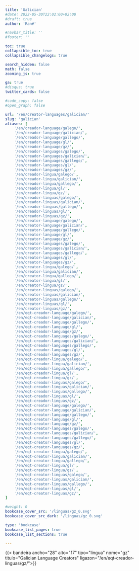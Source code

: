 ```yaml
---
title: 'Galician'
#date: 2022-05-30T22:02:00+02:00
#draft: true
author: 'Ran#'

#navbar_title: ''
#footer: ''

toc: true
collapsible_toc: true
collapsible_changelogs: true

search_hidden: false
math: false
zooming_js: true

ga: true
#disqus: true
twitter_cards: false

#code_copy: false
#open_graph: false

url: '/en/creator-languages/galician/'
slug: 'galician'
aliases: [
    '/en/creador-language/galego/',
    '/en/creador-language/galician/',
    '/en/creador-language/gallego/',
    '/en/creador-language/gl/',
    '/en/creador-language/gz/',
    '/en/creador-languages/galego/',
    '/en/creador-languages/galician/',
    '/en/creador-languages/gallego/',
    '/en/creador-languages/gl/',
    '/en/creador-languages/gz/',
    '/en/creador-lingua/galego/',
    '/en/creador-lingua/galician/',
    '/en/creador-lingua/gallego/',
    '/en/creador-lingua/gl/',
    '/en/creador-lingua/gz/',
    '/en/creador-linguas/galego/',
    '/en/creador-linguas/galician/',
    '/en/creador-linguas/gallego/',
    '/en/creador-linguas/gl/',
    '/en/creador-linguas/gz/',
    '/en/creator-language/galego/',
    '/en/creator-language/galician/',
    '/en/creator-language/gallego/',
    '/en/creator-language/gl/',
    '/en/creator-language/gz/',
    '/en/creator-languages/galego/',
    '/en/creator-languages/galician/',
    '/en/creator-languages/gallego/',
    '/en/creator-languages/gl/',
    '/en/creator-languages/gz/',
    '/en/creator-lingua/galego/',
    '/en/creator-lingua/galician/',
    '/en/creator-lingua/gallego/',
    '/en/creator-lingua/gl/',
    '/en/creator-lingua/gz/',
    '/en/creator-linguas/galego/',
    '/en/creator-linguas/galician/',
    '/en/creator-linguas/gallego/',
    '/en/creator-linguas/gl/',
    '/en/creator-linguas/gz/',
    '/en/eqt-creador-language/galego/',
    '/en/eqt-creador-language/galician/',
    '/en/eqt-creador-language/gallego/',
    '/en/eqt-creador-language/gl/',
    '/en/eqt-creador-language/gz/',
    '/en/eqt-creador-languages/galego/',
    '/en/eqt-creador-languages/galician/',
    '/en/eqt-creador-languages/gallego/',
    '/en/eqt-creador-languages/gl/',
    '/en/eqt-creador-languages/gz/',
    '/en/eqt-creador-lingua/galego/',
    '/en/eqt-creador-lingua/galician/',
    '/en/eqt-creador-lingua/gallego/',
    '/en/eqt-creador-lingua/gl/',
    '/en/eqt-creador-lingua/gz/',
    '/en/eqt-creador-linguas/galego/',
    '/en/eqt-creador-linguas/galician/',
    '/en/eqt-creador-linguas/gallego/',
    '/en/eqt-creador-linguas/gl/',
    '/en/eqt-creador-linguas/gz/',
    '/en/eqt-creator-language/galego/',
    '/en/eqt-creator-language/galician/',
    '/en/eqt-creator-language/gallego/',
    '/en/eqt-creator-language/gl/',
    '/en/eqt-creator-language/gz/',
    '/en/eqt-creator-languages/galego/',
    '/en/eqt-creator-languages/galician/',
    '/en/eqt-creator-languages/gallego/',
    '/en/eqt-creator-languages/gl/',
    '/en/eqt-creator-languages/gz/',
    '/en/eqt-creator-lingua/galego/',
    '/en/eqt-creator-lingua/galician/',
    '/en/eqt-creator-lingua/gallego/',
    '/en/eqt-creator-lingua/gl/',
    '/en/eqt-creator-lingua/gz/',
    '/en/eqt-creator-linguas/galego/',
    '/en/eqt-creator-linguas/galician/',
    '/en/eqt-creator-linguas/gallego/',
    '/en/eqt-creator-linguas/gl/',
    '/en/eqt-creator-linguas/gz/',
]

#weight: 0
bookcase_cover_src: '/linguas/gz_0.svg'
bookcase_cover_src_dark: '/linguas/gz_0.svg'

type: 'bookcase'
bookcase_list_pages: true
bookcase_list_sections: true

---
```


{{< bandeira ancho="28" alto="17" tipo="lingua" nome="gz" titulo="Galician Language Creators" ligazon="/en/eqt-creador-linguas/gz/">}}
